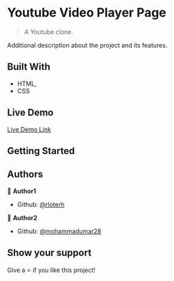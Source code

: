 # Youtube Video Player Page

> A Youtube clone.

Additional description about the project and its features.

## Built With

- HTML,
- CSS

## Live Demo

[Live Demo Link](https://github.com/mohammadumar28/Youtube-Clone)


## Getting Started



## Authors

👤 **Author1**

- Github: [@rloterh](https://github.com/rloterh)

👤 **Author2**

- Github: [@mohammadumar28](https://github.com/mohammadumar28)


## Show your support

Give a ⭐️ if you like this project!